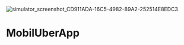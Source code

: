 ![simulator_screenshot_CD911ADA-16C5-4982-89A2-252514E8EDC3](https://github.com/user-attachments/assets/b79aa6fa-82d2-4e87-b8e8-38bfde5775f6)
# MobilUberApp
